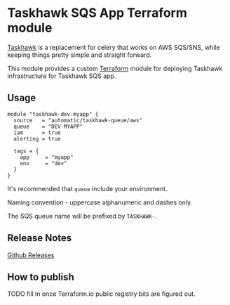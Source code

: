 Taskhawk SQS App Terraform module
=================================

[Taskhawk](https://github.com/Automatic/taskhawk) is a replacement for celery that works on AWS SQS/SNS, while
keeping things pretty simple and straight forward. 

This module provides a custom [Terraform](https://www.terraform.io/) module for deploying Taskhawk 
infrastructure for Taskhawk SQS app.

Usage
-----
```hcl
module "taskhawk-dev-myapp" {
  source   = "automatic/taskhawk-queue/aws"
  queue    = "DEV-MYAPP"
  iam      = true
  alerting = true

  tags = {
    app     = "myapp"
    env     = "dev"
  }
}
```

It's recommended that `queue` include your environment. 

Naming convention - uppercase alphanumeric and dashes only.

The SQS queue name will be prefixed by `TASKHAWK-`.

## Release Notes

[Github Releases](https://github.com/Automatic/terraform-aws-taskhawk-queue/releases)

## How to publish

TODO fill in once Terraform.io public registry bits are figured out.
